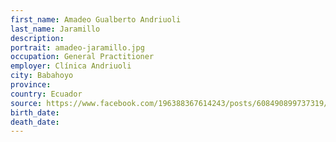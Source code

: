 ```yaml
---
first_name: Amadeo Gualberto Andriuoli
last_name: Jaramillo
description: 
portrait: amadeo-jaramillo.jpg
occupation: General Practitioner
employer: Clínica Andriuoli
city: Babahoyo
province: 
country: Ecuador
source: https://www.facebook.com/196388367614243/posts/608490899737319/
birth_date: 
death_date: 
---
```



